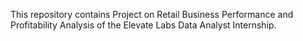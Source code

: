 This repository contains Project on Retail Business Performance and Profitability Analysis of the Elevate Labs Data Analyst Internship.
